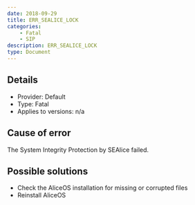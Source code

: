 ```yaml
---
date: 2018-09-29
title: ERR_SEALICE_LOCK
categories:
    - Fatal
    - SIP
description: ERR_SEALICE_LOCK
type: Document
---
```

## Details
- Provider: Default
- Type: Fatal
- Applies to versions: n/a

## Cause of error
The System Integrity Protection by SEAlice failed.

## Possible solutions
- Check the AliceOS installation for missing or corrupted files
- Reinstall AliceOS